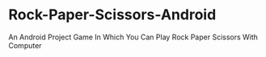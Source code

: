 # Rock-Paper-Scissors-Android
An Android Project Game In Which You Can Play Rock Paper Scissors With Computer
